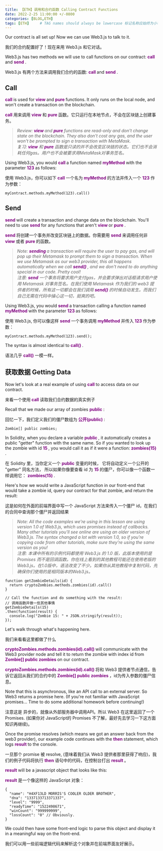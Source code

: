 ```yaml
---
title: 【ETH】调用和合约函数 Calling Contract Functions
date: 2022-2-25 11:00:00 +/-0800
categories: [BLOG,ETH]
tags: [ETH]     # TAG names should always be lowercase 标记名称应始终为小写
---
```


<!---

<font color="#800080"><b> 私有 </b></font>
<b><font color="#0099ff">结构体类型</font></b>
> **
```solidity
```

--->
Our contract is all set up! Now we can use Web3.js to talk to it.

我们的合约配置好了！现在来用 Web3.js 和它对话。

Web3.js has two methods we will use to call functions on our contract: <font color="#800080"><b> call </b></font> and <font color="#800080"><b> send </b></font>.

Web3.js 有两个方法来调用我们合约的函数: <font color="#800080"><b> call </b></font> and <font color="#800080"><b> send </b></font>.

## Call

<font color="#800080"><b> call </b></font> is used for <font color="#800080"><b> view </b></font> and <font color="#800080"><b> pure </b></font> functions. It only runs on the local node, and won't create a transaction on the blockchain.

<font color="#800080"><b> call </b></font> 用来调用 <font color="#800080"><b> view </b></font> 和 <font color="#800080"><b> pure </b></font> 函数。它只运行在本地节点，不会在区块链上创建事务。

> *Review: <font color="#800080"><b> view </b></font> and <font color="#800080"><b> pure </b></font> functions are read-only and don't change state on the blockchain. They also don't cost any gas, and the user won't be prompted to sign a transaction with MetaMask.<br/>复习: <font color="#800080"><b> view </b></font> 和 <font color="#800080"><b> pure </b></font> 函数是只读的并不会改变区块链的状态。它们也不会消耗任何gas。用户也不会被要求用MetaMask对事务签名。*

Using Web3.js, you would <font color="#800080"><b> call </b></font> a function named <font color="#800080"><b> myMethod </b></font> with the parameter <font color="#800080"><b> 123 </b></font> as follows:

使用 Web3.js，你可以如下 <font color="#800080"><b> call </b></font> 一个名为<font color="#800080"><b> myMethod </b></font>的方法并传入一个 <font color="#800080"><b> 123 </b></font> 作为参数：

```solidity
myContract.methods.myMethod(123).call()
```

## Send

<font color="#800080"><b> send </b></font>will create a transaction and change data on the blockchain. You'll need to use <font color="#800080"><b> send </b></font> for any functions that aren't <font color="#800080"><b> view </b></font> or <font color="#800080"><b> pure </b></font>.

<font color="#800080"><b> send </b></font> 将创建一个事务并改变区块链上的数据。你需要用 <font color="#800080"><b> send </b></font> 来调用任何非 <font color="#800080"><b> view </b></font> 或者 <font color="#800080"><b> pure </b></font> 的函数。


> *Note: <font color="#800080"><b> sending </b></font> a transaction will require the user to pay gas, and will pop up their Metamask to prompt them to sign a transaction. When we use Metamask as our web3 provider, this all happens automatically when we call <font color="#800080"><b> send() </b></font>, and we don't need to do anything special in our code. Pretty cool!<br/>注意: <font color="#800080"><b> send </b></font> 一个事务将要求用户支付gas，并会要求弹出对话框请求用户使用 Metamask 对事务签名。在我们使用 Metamask 作为我们的 web3 提供者的时候，所有这一切都会在我们调用 <font color="#800080"><b> send() </b></font> 的时候自动发生。而我们自己无需在代码中操心这一切，挺爽的吧。*

Using Web3.js, you would <font color="#800080"><b> send </b></font> a transaction calling a function named <font color="#800080"><b> myMethod </b></font> with the parameter <font color="#800080"><b> 123 </b></font> as follows:

使用 Web3.js, 你可以像这样 <font color="#800080"><b> send </b></font> 一个事务调用<font color="#800080"><b> myMethod </b></font> 并传入<font color="#800080"><b> 123 </b></font>  作为参数：

```solidity
myContract.methods.myMethod(123).send();
```

The syntax is almost identical to <font color="#800080"><b> call() </b></font>.

语法几乎 <font color="#800080"><b> call() </b></font> 一模一样。

## 获取数据 Getting Data

Now let's look at a real example of using <font color="#800080"><b> call </b></font> to access data on our contract.

来看一个使用<font color="#800080"><b> call </b></font> 读取我们合约数据的真实例子

Recall that we made our array of zombies <font color="#800080"><b> public </b></font>:

回忆一下，我们定义我们的僵尸数组为<font color="#800080"><b> 公开(public) </b></font> :

```solidity
Zombie[] public zombies;
```

In Solidity, when you declare a variable <font color="#800080"><b> public </b></font>, it automatically creates a public "getter" function with the same name. So if you wanted to look up the zombie with id <font color="#800080"><b> 15 </b></font>, you would call it as if it were a function: <font color="#800080"><b> zombies(15) </b></font>.

在 Solidity 里，当你定义一个 <font color="#800080"><b> public </b></font>变量的时候， 它将自动定义一个公开的 "getter" 同名方法， 所以如果你像要查看 id 为 <font color="#800080"><b> 15 </b></font> 的僵尸，你可以像一个函数一样调用它： <font color="#800080"><b> zombies(15) </b></font>.

Here's how we would write a JavaScript function in our front-end that would take a zombie id, query our contract for that zombie, and return the result:

这是如何在外面的前端界面中写一个 JavaScript 方法来传入一个僵尸 id，在我们的合同中查询那个僵尸并返回结果

> *Note: All the code examples we're using in this lesson are using version 1.0 of Web3.js, which uses promises instead of callbacks. Many other tutorials you'll see online are using an older version of Web3.js. The syntax changed a lot with version 1.0, so if you're copying code from other tutorials, make sure they're using the same version as you!<br/>注意: 本课中所有的示例代码都使用 Web3.js 的 1.0 版，此版本使用的是 Promises 而不是回调函数。你在线上看到的其他教程可能还在使用老版的 Web3.js。在1.0版中，语法改变了不少。如果你从其他教程中复制代码，先确保你们使用的是相同版本的Web3.js。*

```solidity
function getZombieDetails(id) {
  return cryptoZombies.methods.zombies(id).call()
}

// Call the function and do something with the result:
// 调用函数并做一些其他事情
getZombieDetails(15)
.then(function(result) {
  console.log("Zombie 15: " + JSON.stringify(result));
});
```

Let's walk through what's happening here.

我们来看看这里都做了什么

<font color="#800080"><b> cryptoZombies.methods.zombies(id).call() </b></font> will communicate with the Web3 provider node and tell it to return the zombie with index id from <font color="#800080"><b> Zombie[] public zombies </b></font> on our contract.

<font color="#800080"><b> cryptoZombies.methods.zombies(id).call() </b></font> 将和 Web3 提供者节点通信，告诉它返回从我们的合约中的 <font color="#800080"><b> Zombie[] public zombies </b></font>，id为传入参数的僵尸信息。


Note that this is asynchronous, like an API call to an external server. So Web3 returns a promise here. (If you're not familiar with JavaScript promises... Time to do some additional homework before continuing!)

注意这是 异步的，就像从外部服务器中调用API。所以 Web3 在这里返回了一个 Promises. (如果你对 JavaScript的 Promises 不了解，最好先去学习一下这方面知识再继续)。

Once the promise resolves (which means we got an answer back from the web3 provider), our example code continues with the <font color="#800080"><b> then </b></font> statement, which logs <font color="#800080"><b> result </b></font> to the console.

一旦那个 promise 被 resolve, (意味着我们从 Web3 提供者那里获得了响应)，我们的例子代码将执行 <font color="#800080"><b> then </b></font> 语句中的代码，在控制台打出 <font color="#800080"><b> result </b></font>。

<font color="#800080"><b> result </b></font> will be a javascript object that looks like this:

<font color="#800080"><b> result </b></font> 是一个像这样的 JavaScript 对象：

```solidity
{
  "name": "H4XF13LD MORRIS'S COOLER OLDER BROTHER",
  "dna": "1337133713371337",
  "level": "9999",
  "readyTime": "1522498671",
  "winCount": "999999999",
  "lossCount": "0" // Obviously.
}
```

We could then have some front-end logic to parse this object and display it in a meaningful way on the front-end.

我们可以用一些前端逻辑代码来解析这个对象并在前端界面友好展示。

